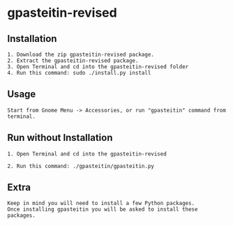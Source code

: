 gpasteitin-revised
=====

Installation
-----------

    1. Download the zip gpasteitin-revised package.
    2. Extract the gpasteitin-revised package.
    3. Open Terminal and cd into the gpasteitin-revised folder 
    4. Run this command: sudo ./install.py install

Usage
-----
    
    Start from Gnome Menu -> Accessories, or run "gpasteitin" command from terminal.
    
Run without Installation
------------

    1. Open Terminal and cd into the gpasteitin-revised

    2. Run this command: ./gpasteitin/gpasteitin.py
    
Extra
------------

	Keep in mind you will need to install a few Python packages.
	Once installing gpasteitin you will be asked to install these packages.
